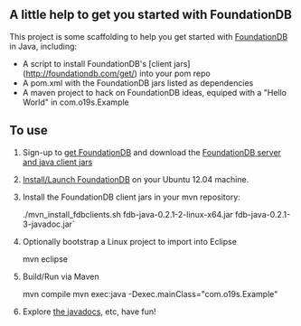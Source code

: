 ## A little help to get you started with FoundationDB

This project is some scaffolding to help you get started with [FoundationDB](http://foundationdb.com/) in Java, including:

* A script to install FoundationDB's [client jars] (http://foundationdb.com/get/) into your pom repo
* A pom.xml with the FoundationDB jars listed as dependencies
* A maven project to hack on FoundationDB ideas, equiped with a "Hello World" in com.o19s.Example

## To use

1. Sign-up to [get FoundationDB](http://foundationdb.com/get/) and download the [FoundationDB server and java client jars](http://community.foundationdb.com/downloads/)
2. [Install/Launch FoundationDB](http://foundationdb.com/documentation/beta1/getting-started-linux.html) on your Ubuntu 12.04 machine.
3. Install the FoundationDB client jars in your mvn repository:

    ./mvn_install_fdbclients.sh fdb-java-0.2.1-2-linux-x64.jar fdb-java-0.2.1-3-javadoc.jar`

4. Optionally bootstrap a Linux project to import into Eclipse

    mvn eclipse

5. Build/Run via Maven

    mvn compile
    mvn exec:java -Dexec.mainClass="com.o19s.Example"

6. Explore [the javadocs](http://foundationdb.com/documentation/beta1/javadoc/index.html), etc, have fun!
